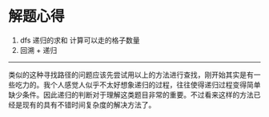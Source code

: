 # 解题心得

1. dfs  递归的求和 计算可以走的格子数量
2. 回溯 + 递归

------

​		类似的这种寻找路径的问题应该先尝试用以上的方法进行查找，刚开始其实是有一些吃力的。我个人感觉人似乎不太好想象递归的过程，往往使得递归过程变得简单缺少条件。因此递归的判断对于理解这类题目非常的重要。不过看来这样的方法已经是现有的具有不错时间复杂度的解决方法了。

